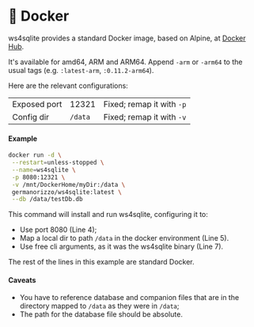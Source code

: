 # 🐳 Docker

ws4sqlite provides a standard Docker image, based on Alpine, at [Docker Hub](https://hub.docker.com/r/germanorizzo/ws4sqlite).

It's available for amd64, ARM and ARM64. Append `-arm` or `-arm64` to the usual tags (e.g. `:latest-arm`, `:0.11.2-arm64`).

Here are the relevant configurations:

|              |         |                           |
| ------------ | ------- | ------------------------- |
| Exposed port | 12321   | Fixed; remap it with `-p` |
| Config dir   | `/data` | Fixed; remap it with `-v` |

#### Example

```bash
docker run -d \
 --restart=unless-stopped \
 --name=ws4sqlite \
 -p 8080:12321 \
 -v /mnt/DockerHome/myDir:/data \
 germanorizzo/ws4sqlite:latest \
 --db /data/testDb.db
```

This command will install and run ws4sqlite, configuring it to:

* Use port 8080 (Line 4);
* Map a local dir to path `/data` in the docker environment (Line 5).
* Use free cli arguments, as it was the ws4sqlite binary (Line 7).

The rest of the lines in this example are standard Docker.

#### Caveats

* You have to reference database and companion files that are in the directory mapped to `/data` as they were in `/data`;
* The path for the database file should be absolute.
